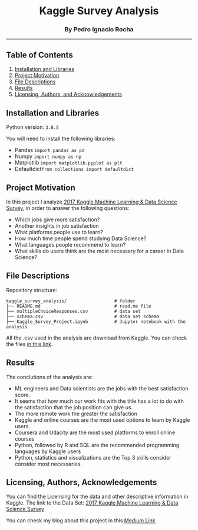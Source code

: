 # <center> Kaggle Survey Analysis </center>
### <center> By Pedro Ignacio Rocha </center>
-------

## Table of Contents

1. [Installation and Libraries](#installation)
2. [Project Motivation](#motivation)
3. [File Descriptions](#files)
4. [Results](#results)
5. [Licensing, Authors, and Acknowledgements](#licensing)

## Installation and Libraries  <a name="installation"></a>

Python version: `3.8.5`

You will need to install the following libraries:

* Pandas `import pandas as pd`
* Numpy `import numpy as np`
* Matplotlib `import matplotlib.pyplot as plt`
* Defaultdict`from collections import defaultdict`

## Project Motivation<a name="motivation"></a>
In this project I analyze [2017 Kaggle Machine Learning & Data Science Survey](https://www.kaggle.com/kaggle/kaggle-survey-2017), in order to answer the following questions:

* Which jobs give more satisfaction?
* Another insights in job satisfaction
* What platforms people use to learn?
* How much time people spend studying Data Science?
* What languages people recommend to learn?
* What skills do users think are the most necessary for a career in Data Science?

## File Descriptions <a name="files"></a>
Repository structure:
    
    kaggle_survey_analysis/                  # folder
    ├── README.md                            # read.me file 
    ├── multipleChoiceResponses.csv          # data set
    ├── schema.csv                           # data set schema
    ├── Kaggle_Survey_Project.ipynb          # Jupyter notebook with the analysis

All the .csv used in the analysis are download from Kaggle. You can check the files [in this link](https://www.kaggle.com/kaggle/kaggle-survey-2017).

## Results<a name="results"></a>

The conclutions of the analysis are:

* ML engineers and Data scientists are the jobs with the best satisfaction score.
* It seems that how much our work fits with the title has a lot to do with the satisfaction that the job position can give us.
* The more remote work the greater the satisfaction
* Kaggle and online courses are the most used options to learn by Kaggle users.
* Coursera and Udacity are the most used platforms to enroll online courses
* Python, followed by R and SQL are the recommended programming languages by Kaggle users
* Python, statistics and visualizations are the Top 3 skills consider consider most necessaries.

## Licensing, Authors, Acknowledgements<a name="licensing"></a>
You can find the Licensing for the data and other descriptive information in Kaggle.
The link to the Data Set: [2017 Kaggle Machine Learning & Data Science Survey](https://www.kaggle.com/kaggle/kaggle-survey-2017)

You can check my blog about this project in this [Medium Link](https://rochapedroignacio.medium.com/these-advices-from-kaggle-users-will-make-your-career-easier-e347858a394d)
